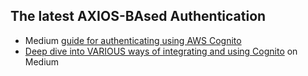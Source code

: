 ## The latest AXIOS-BAsed Authentication 
- Medium [guide for authenticating using AWS Cognito](https://medium.com/@yaroslavzhbankov/implementing-user-authentication-with-aws-cognito-a-complete-guide-5f8cd45679c1)
- [Deep dive into VARIOUS ways of integrating and using Cognito](https://medium.com/@joudwawad/aws-cognito-deep-dive-1df551a2b3f4) on Medium